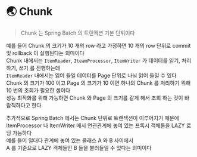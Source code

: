 # &#127759; Chunk 
> Chunk 는 Spring Batch 의 트랜잭션 기본 단위이다  

예를 들어 Chunk 의 크기가 10 개의 row 라고 가정하면 10 개의 row 단위로 commit 및 rollback 이 실행된다는 의미이다  
Chunk 내에서는 `ItemReader`, `IteamProcessor`, `ItemWriter` 가 데이터를 읽기, 처리하기, 쓰기 를 진행하는데  
`ItemReader` 내에서는 읽어 들일 데이터를 Page 단위로 나눠 읽어 들일 수 있다  
Chunk 의 크기가 100 이고 Page 의 크기가 10 이면 하나의 Chunk 를 처리하기 위해 10 번의 조회가 필요한 셈이다  
성능 최적화를 위해 가능하면 Chunk 와 Page 의 크기를 같게 해서 조회 하는 것이 바람직하다고 한다  


추가적으로 Spring Batch 에서는 Chunk 단위로 트랜잭션이 이루어지기 때문에   
ItemProcessor 나 ItemWriter 에서 연관관계에 놓여 있는 프록시 객체들을 LAZY 로딩 가능하다  
예를 들어 일대다 관계에 놓여 있는 클래스 A 와 B 사이에서  
A 를 기준으로 LAZY 객체들인 B 들을 불러들일 수 있다는 의미이다    
